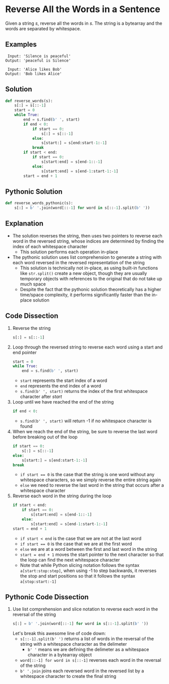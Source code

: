 # Reverse All the Words in a Sentence
Given a string _s_, reverse all the words in _s_. The string is a bytearray and the words are separated by whitespace.

## Examples
```
 Input: 'Silence is peaceful'
Output: 'peaceful is Silence'

 Input: 'Alice likes Bob'
Output: 'Bob likes Alice'
```

## Solution
```python
def reverse_words(s):
    s[:] = s[::-1]
    start = 0
    while True:
        end = s.find(b' ', start)
        if end < 0:
            if start == 0:
                s[:] = s[::-1]
            else:
                s[start:] = s[end:start-1:-1]
            break
        if start < end:
            if start == 0:
                s[start:end] = s[end-1::-1]
            else:
                s[start:end] = s[end-1:start-1:-1]
        start = end + 1
```

## Pythonic Solution
```python
def reverse_words_pythonic(s):
    s[:] = b' '.join(word[::-1] for word in s[::-1].split(b' '))
```

## Explanation
* The solution reverses the string, then uses two pointers to reverse each word in the reversed string, whose indices are determined by finding the index of each whitespace character
    * This solution performs each operation in-place
* The pythonic solution uses list comprehension to generate a string with each word reversed in the reversed representation of the string
    * This solution is technically not in-place, as using built-in functions like `str.split()` create a new object, though they are usually temporary objects with references to the original that do not take up much space
    * Despite the fact that the pythonic solution theoretically has a higher time/space complexity, it performs significantly faster than the in-place solution

## Code Dissection
1. Reverse the string
    ```python
    s[:] = s[::-1]
    ```
2. Loop through the reversed string to reverse each word using a start and end pointer
    ```python
    start = 0
    while True:
        end = s.find(b' ', start)
    ```
    * `start` represents the start index of a word
    * `end` represents the end index of a word
    * `s.find(b' ', start)` returns the index of the first whitespace character after _start_
3. Loop until we have reached the end of the string
    ```python
    if end < 0:
    ```
    * `s.find(b' ', start)` will return -1 if no whitespace character is found
4. When we reach the end of the string, be sure to reverse the last word before breaking out of the loop
    ```python
    if start == 0:
        s[:] = s[::-1]
    else:
        s[start:] = s[end:start-1:-1]
    break
    ```
    * `if start == 0` is the case that the string is one word without any whitespace characters, so we simply reverse the entire string again
    * `else` we need to reverse the last word in the string that occurs after a whitespace character
5. Reverse each word in the string during the loop
    ```python
    if start < end:
        if start == 0:
            s[start:end] = s[end-1::-1]
        else:
            s[start:end] = s[end-1:start-1:-1]
    start = end + 1
    ```
    * `if start < end` is the case that we are not at the last word
    * `if start == 0` is the case that we are at the first word
    * `else` we are at a word between the first and last word in the string
    * `start = end + 1` moves the start pointer to the next character so that the loop can find the next whitespace character
    * Note that while Python slicing notation follows the syntax `a[start:stop:step]`, when using -1 to step backwards, it reverses the stop and start positions so that it follows the syntax `a[stop:start:-1]`

## Pythonic Code Dissection
1. Use list comprehension and slice notation to reverse each word in the reversal of the string
    ```python
    s[:] = b' '.join(word[::-1] for word in s[::-1].split(b' '))
    ```
    Let's break this awesome line of code down:
    * `s[::-1].split(b' ')` returns a list of words in the reversal of the string with a whitespace character as the delimeter
        * `b' '` means we are defining the delimeter as a whitespace character in a bytearray object
    * `word[::-1] for word in s[::-1]` reverses each word in the reversal of the string
    * `b' '.join` joins each reversed word in the reversed list by a whitespace character to create the final string